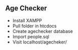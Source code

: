 ## Age Checker

- Install XAMPP
- Pull folder in htcdocs
- Create agechecker database
- Import people.sql 
- Visit localhost/agecheker/